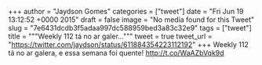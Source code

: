 
+++
author = "Jaydson Gomes"
categories = ["tweet"]
date = "Fri Jun 19 13:12:52 +0000 2015"
draft = false
image = "No media found for this Tweet"
slug = "7e6431dcdb3f5adaa997dc588959bed3a83c32e9"
tags = ["tweet"]
title = """Weekly 112 tá no ar galer..."""
tweet = true
tweet_url = "https://twitter.com/jaydson/status/611884354223112192"
+++
Weekly 112 tá no ar galera, e essa semana foi quente! http://t.co/WaAZbVqk9d

